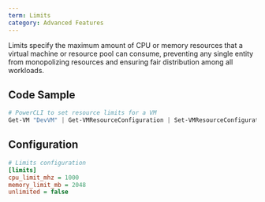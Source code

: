 ```yaml
---
term: Limits
category: Advanced Features
---
```


Limits specify the maximum amount of CPU or memory resources that a virtual machine or resource pool can consume, preventing any single entity from monopolizing resources and ensuring fair distribution among all workloads.

## Code Sample

```powershell
# PowerCLI to set resource limits for a VM
Get-VM "DevVM" | Get-VMResourceConfiguration | Set-VMResourceConfiguration -CpuLimitMHz 1000 -MemLimitMB 2048
```

## Configuration

```ini
# Limits configuration
[limits]
cpu_limit_mhz = 1000
memory_limit_mb = 2048
unlimited = false
```